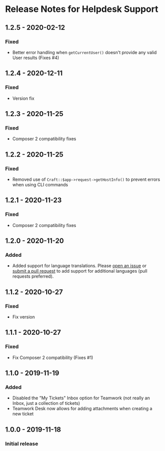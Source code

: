 # Release Notes for Helpdesk Support

## 1.2.5 - 2020-02-12
### Fixed
- Better error handling when `getCurrentUser()` doesn't provide any valid User results (Fixes #4)

## 1.2.4 - 2020-12-11
### Fixed
- Version fix

## 1.2.3 - 2020-11-25
### Fixed
- Composer 2 compatibility fixes

## 1.2.2 - 2020-11-25
### Fixed
- Removed use of `Craft::$app->request->getHostInfo()` to prevent errors when using CLI commands

## 1.2.1 - 2020-11-23
### Fixed
- Composer 2 compatibility fixes

## 1.2.0 - 2020-11-20
### Added
- Added support for language translations. Please [open an issue](https://github.com/jrrdnx/craft-helpdesk-support/issues) or [submit a pull request](https://github.com/jrrdnx/craft-helpdesk-support/pulls) to add support for additional languages (pull requests preferred).

## 1.1.2 - 2020-10-27
### Fixed
- Fix version

## 1.1.1 - 2020-10-27
### Fixed
- Fix Composer 2 compatibility (Fixes #1)

## 1.1.0 - 2019-11-19
### Added
- Disabled the "My Tickets" Inbox option for Teamwork (not really an Inbox, just a collection of tickets)
- Teamwork Desk now allows for adding attachments when creating a new ticket

## 1.0.0 - 2019-11-18
### Initial release
